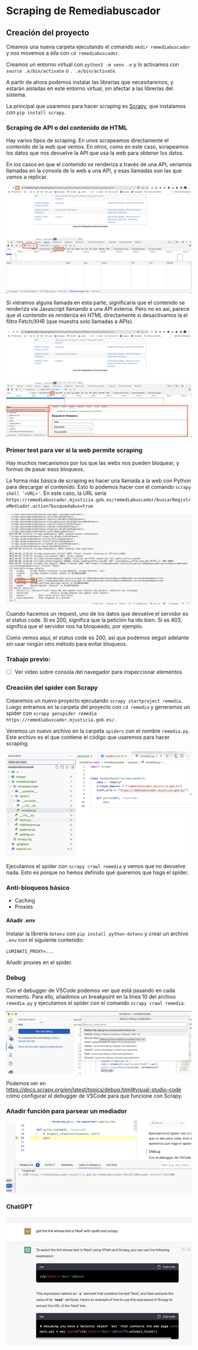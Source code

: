 # Scraping de Remediabuscador

## Creación del proyecto

Creamos una nueva carpeta ejecutando el comando `mkdir remediabuscador` y nos movemos a ella con `cd remediabuscador`.

Creamos un entorno virtual con `python3 -m venv .e` y lo activamos con `source .e/bin/activate` o `. .e/bin/activate`.

A partir de ahora podemos instalar las librerías que necesitaremos, y estarán aisladas en este entorno virtual, sin afectar a las librerías del sistema.

La principal que usaremos para hacer scraping es [Scrapy](https://scrapy.org/), que instalamos con `pip install scrapy`.


### Scraping de API o del contenido de HTML

Hay varios tipos de scraping. En unos scrapeamos directamente el contenido de la web que vemos. En otros, como en este caso, scrapeamos los datos que nos devuelve la API que usa la web para obtener los datos.

En los casos en que el contenido se renderiza a través de una API, veríamos llamadas en la consola de la web a una API, y esas llamadas son las que vamos a replicar.

![](images/reload_page.png)

Si viéramos alguna llamada en esta parte, significaría que el contenido se renderiza via Javascript llamando a una API externa. Pero no es así, parece que el contenido se renderiza en HTML directamente si desactivamos la el filtro Fetch/XHR (que muestra solo llamadas a APIs).

![](images/render_html.png)

### Primer test para ver si la web permite scraping
Hay muchos mecanismos por los que las webs nos pueden bloquear, y formas de pasar esos bloqueos.

La forma más básica de scraping es hacer una llamada a la web con Python para descargar el contenido. Esto lo podemos hacer con el comando `scrapy shell '<URL>'`. En este caso, la URL sería `https://remediabuscador.mjusticia.gob.es/remediabuscador/buscarRegistroMediador.action?busquedaAux=true`


![](images/scrapy_shell.png)

Cuando hacemos un request, uno de los datos que devuelve el servidor es el status code. Si es 200, significa que la petición ha ido bien. Si es 403, significa que el servidor nos ha bloqueado, por ejemplo. 

Como vemos aquí, el status code es 200, así que podemos seguir adelante sin usar ningún otro método para evitar bloqueos.


### Trabajo previo:
- [ ] Ver vídeo sobre consola del navegador para inspeccionar elementos



### Creación del spider con Scrapy
Crearemos un nuevo proyecto ejecutando `scrapy startproject remedia`.
Luego entramos en la carpeta del proyecto con `cd remedia` y generamos un spider con `scrapy genspider remedia https://remediabuscador.mjusticia.gob.es/`.

Veremos un nuevo archivo en la carpeta `spiders` con el nombre `remedia.py`. Este archivo es el que contiene el código que usaremos para hacer scraping.

![](images/firstVersionSpider.png)

Ejecutamos el spider con `scrapy crawl remedia` y vemos que no devuelve nada. Esto es porque no hemos definido qué queremos que haga el spider.

### Anti-bloqueos básico
- Caching
- Proxies

#### Añadir .env
Instalar la librería `dotenv` con `pip install python-dotenv` y crear un archivo `.env` con el siguiente contenido:

```
LUMINATI_PROXY=...
```

Añadir proxies en el spider.


### Debug

Con el debugger de VSCode podemos ver qué está pasando en cada momento. Para ello, añadimos un breakpoint en la línea 10 del archivo `remedia.py` y ejecutamos el spider con el comando `scrapy crawl remedia`.

![](images/debuggerConfig.png)

Podemos ver en https://docs.scrapy.org/en/latest/topics/debug.html#visual-studio-code cómo configurar el debugger de VSCode para que funcione con Scrapy.


### Añadir función para parsear un mediador
![](images/mediador.png)

### ChatGPT
![](images/chatgpt.png)